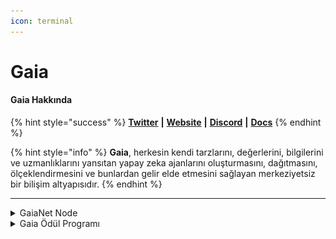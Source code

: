 ```yaml
---
icon: terminal
---
```


# Gaia

#### Gaia **Hakkında**

{% hint style="success" %}
[**Twitter**](https://x.com/Gaianet_AI) **|** [**Website**](https://www.gaianet.ai/) **|** [**Discord**](https://discord.gg/pQrcbFx76N) **|** [**Docs**](https://docs.gaianet.ai/intro/)
{% endhint %}

{% hint style="info" %}
**Gaia**, herkesin kendi tarzlarını, değerlerini, bilgilerini ve uzmanlıklarını yansıtan yapay zeka ajanlarını oluşturmasını, dağıtmasını, ölçeklendirmesini ve bunlardan gelir elde etmesini sağlayan merkeziyetsiz bir bilişim altyapısıdır.
{% endhint %}

***

<details>

<summary>GaiaNet Node</summary>

[**Node Kurulumu**](https://github.com/erdinin/gaia-node)

</details>

<details>

<summary>Gaia Ödül Programı</summary>

GaiaNet projesi, puan kazanabileceğiniz bir ödül programına sahiptir. Puanları çeşitli yollarla kazanabilirsiniz: sosyal görevleri tamamlamak, bir domain satın almak ve bir node kurmak. Bu puanlar gelecekte proje token’larına dönüştürülecektir. Ne kadar çok puan kazanırsanız, o kadar fazla ödül alırsınız!

#### **Nasıl Katılabilirsiniz?**

1. [**Siteye**](https://gaianet.ai/reward?invite_code=RyubT7) **gidin ve cüzdanınızı bağlayın.** Puan kazanmaya başlamak için **`RyubT7`**&#x6B;odunu girerek bonus alın (Bu kod ilerideki aktivitelerde de gerekecektir).\
   ![](../.gitbook/assets/gaia1737028116184.png)
2. **Basit sosyal görevleri tamamlayın.** Burada da **`RyubT7`** koduna ihtiyacınız olacak.

![](<../.gitbook/assets/gaia_11737028178316 (2).png>)

3. **Mevcut domainlerden birini satın alın.** Satın aldığınız her domain için garantili olarak token kazanacaksınız.\
   ![](../.gitbook/assets/gaia_21737028457651.png)

</details>



